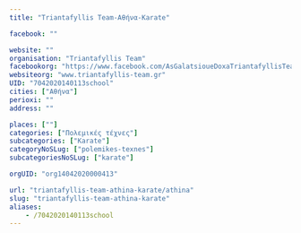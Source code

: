 ```yaml
---
title: "Triantafyllis Team-Αθήνα-Karate"

facebook: ""

website: ""
organisation: "Triantafyllis Team"
facebookorg: "https://www.facebook.com/AsGalatsioueDoxaTriantafyllisTeam"
websiteorg: "www.triantafyllis-team.gr"
UID: "7042020140113school"
cities: ["Αθήνα"]
perioxi: ""
address: ""

places: [""]
categories: ["Πολεμικές τέχνες"]
subcategories: ["Karate"]
categoryNoSLug: ["polemikes-texnes"]
subcategoriesNoSLug: ["karate"]

orgUID: "org14042020000413"

url: "triantafyllis-team-athina-karate/athina"
slug: "triantafyllis-team-athina-karate"
aliases:
    - /7042020140113school
---
```





